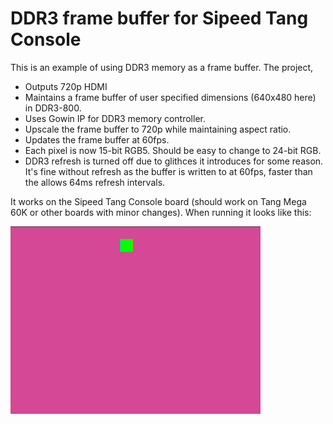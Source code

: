 # DDR3 frame buffer for Sipeed Tang Console

This is an example of using DDR3 memory as a frame buffer. The project,

* Outputs 720p HDMI
* Maintains a frame buffer of user specified dimensions (640x480 here) in DDR3-800.
* Uses Gowin IP for DDR3 memory controller. 
* Upscale the frame buffer to 720p while maintaining aspect ratio.
* Updates the frame buffer at 60fps.
* Each pixel is now 15-bit RGB5. Should be easy to change to 24-bit RGB.
* DDR3 refresh is turned off due to glithces it introduces for some reason. It's fine without refresh as the buffer is written to at 60fps, faster than the allows 64ms refresh intervals.
  
It works on the Sipeed Tang Console board (should work on Tang Mega 60K or other boards with minor changes). When running it looks like this:

<img src="doc/ddr3_framebuffer.png" width=400>
